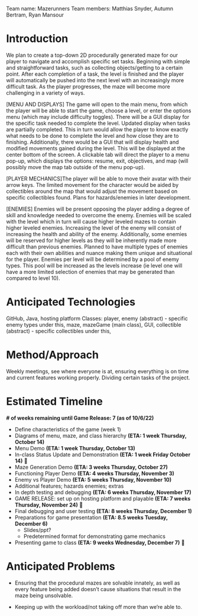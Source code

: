 Team name: Mazerunners
Team members: Matthias Snyder, Autumn Bertram, Ryan Mansour

# Introduction 

We plan to create a top-down 2D procedurally generated maze for our player to navigate and accomplish specific set tasks. Beginning with simple and straightforward tasks, such as collecting objects/getting to a certain point. After each completion of a task, the level is finished and the player will automatically be pushed into the next level with an increasingly more difficult task. As the player progresses, the maze will become more challenging in a variety of ways. 

[MENU AND DISPLAYS] The game will open to the main menu, from which the player will be able to start the game, choose a level, or enter the options menu (which may include difficulty toggles). There will be a GUI display for the specific task needed to complete the level. Updated display when tasks are partially completed. This in turn would allow the player to know exactly what needs to be done to complete the level and how close they are to finishing. Additionally, there would be a GUI that will display health and modified movements gained during the level. This will be displayed at the center bottom of the screen. A clickable tab will direct the player to a menu pop-up, which displays the options: resume, exit, objectives, and map (will possibly move the map tab outside of the menu pop-up).

[PLAYER MECHANICS]The player will be able to move their avatar with their arrow keys. The limited movement for the character would be aided by collectibles around the map that would adjust the movement based on specific collectibles found. Plans for hazards/enemies in later development. 

[ENEMIES] Enemies will be present opposing the player adding a degree of skill and knowledge needed to overcome the enemy. Enemies will be scaled with the level which in turn will cause higher leveled mazes to contain higher leveled enemies. Increasing the level of the enemy will consist of increasing the health and ability of the enemy. Additionally, some enemies will be reserved for higher levels as they will be inherently made more difficult than previous enemies. Planned to have multiple types of enemies each with their own abilities and nuance making them unique and situational for the player. Enemies per level will be determined by a pool of enemy types. This pool will be increased as the levels increase (ie level one will have a more limited selection of enemies that may be generated than compared to level 10).

# Anticipated Technologies

GitHub, Java, hosting platform
Classes: player, enemy (abstract) - specific enemy types under this, maze, mazeGame (main class), GUI, collectible (abstract) - specific collectibles under this, 

# Method/Approach

Weekly meetings, see where everyone is at, ensuring everything is on time and current features working properly. Dividing certain tasks of the project.
 
# Estimated Timeline
**# of weeks remaining until Game Release: 7 (as of 10/6/22)**
- Define characteristics of the game (week 1)
- Diagrams of menu, maze, and class hierarchy **(ETA: 1 week Thursday, October 14)**
- Menu Demo **(ETA: 1 week Thursday, October 13)**
- In-class Status Update and Demonstration **(ETA: 1 week Friday October 14)** 🎉
- Maze Generation Demo **(ETA: 3 weeks Thursday, October 27)**
- Functioning Player Demo **(ETA: 4 weeks Thursday, November 3)**
- Enemy vs Player Demo **(ETA: 5 weeks Thursday, November 10)**
- Additional features; hazards enemies; extras 
- In depth testing and debugging **(ETA: 6 weeks Thursday, November 17)**
- GAME RELEASE: set up on hosting platform and playable **(ETA: 7 weeks Thursday, November 24)** 🎉
- Final debugging and user testing **(ETA: 8 weeks Thursday, December 1)**
- Preparations for game presentation **(ETA: 8.5 weeks Tuesday, December 6)**
  - Slides/ppt?
  - Predetermined format for demonstrating game mechanics
- Presenting game to class **(ETA: 9 weeks Wednesday, December 7)** 🎉

# Anticipated Problems

- Ensuring that the procedural mazes are solvable innately, as well as every feature being added doesn’t cause situations that result in the maze being unsolvable.

- Keeping up with the workload/not taking off more than we’re able to.
